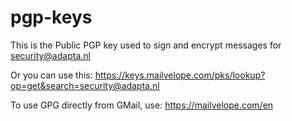 # pgp-keys

This is the Public PGP key used to sign and encrypt messages for security@adapta.nl

Or you can use this: https://keys.mailvelope.com/pks/lookup?op=get&search=security@adapta.nl

To use GPG directly from GMail, use: https://mailvelope.com/en

